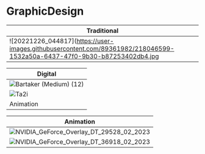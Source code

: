 # GraphicDesign
|Traditional|
|-----|
|![20221226_044817](https://user-images.githubusercontent.com/89361982/218046599-1532a50a-6437-47f0-9b30-b87253402db4.jpg|


|Digital|
|---------|
|![Bartaker (Medium) (12)](https://user-images.githubusercontent.com/89361982/218046912-5c41773d-a2f4-47aa-997c-f5476c8cd943.png)|
|![Ta2i](https://user-images.githubusercontent.com/89361982/218046954-24847208-4bcc-49ab-a1ec-c2069010dca2.png)|
|Animation|

|Animation|
|---------|
|![NVIDIA_GeForce_Overlay_DT_29528_02_2023](https://user-images.githubusercontent.com/89361982/218047247-de40c2d4-0dc2-4bbb-a999-4ba8bb2aba10.gif)|
|![NVIDIA_GeForce_Overlay_DT_36918_02_2023](https://user-images.githubusercontent.com/89361982/218047276-47fe966c-9a90-47d7-9f69-5a388e097a7c.gif)|


